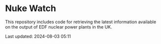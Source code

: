 # Nuke Watch

This repository includes code for retrieving the latest information available on the output of EDF nuclear power plants in the UK.

Last updated: 2024-08-03 05:11